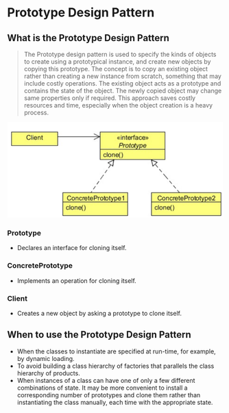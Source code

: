 #   Prototype Design Pattern

##  What is the Prototype Design Pattern
>   The Prototype design pattern is used to specify the kinds of objects to create using a prototypical instance, and create new objects
    by copying this prototype.
    The concept is to copy an existing object rather than creating a new instance from scratch, something that may include costly
    operations. The existing object acts as a prototype and contains the state of the object. The newly copied object may change
    same properties only if required. This approach saves costly resources and time, especially when the object creation is a heavy
    process.
    
![UML diagram](https://github.com/11andrew1991/design_patterns/blob/master/Prototype/img/prototype.PNG)


### Prototype
-   Declares an interface for cloning itself.

### ConcretePrototype
-   Implements an operation for cloning itself.

### Client
-   Creates a new object by asking a prototype to clone itself.


##  When to use the Prototype Design Pattern
-   When the classes to instantiate are specified at run-time, for example, by dynamic loading.
-   To avoid building a class hierarchy of factories that parallels the class hierarchy of products.
-   When instances of a class can have one of only a few different combinations of state. It may be more convenient to install a
    corresponding number of prototypes and clone them rather than instantiating the class manually, each time with the appropriate
    state.
